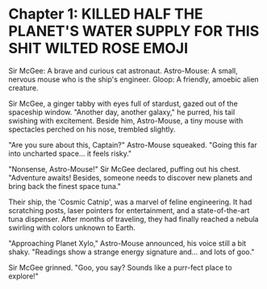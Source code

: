 # Chapter 1: KILLED HALF THE PLANET'S WATER SUPPLY FOR THIS SHIT WILTED ROSE EMOJI

Sir McGee: A brave and curious cat astronaut.
Astro-Mouse: A small, nervous mouse who is the ship's engineer.
Gloop: A friendly, amoebic alien creature.

Sir McGee, a ginger tabby with eyes full of stardust, gazed out of the spaceship window. "Another day, another galaxy," he purred, his tail swishing with excitement. Beside him, Astro-Mouse, a tiny mouse with spectacles perched on his nose, trembled slightly.

"Are you sure about this, Captain?" Astro-Mouse squeaked. "Going this far into uncharted space… it feels risky."

"Nonsense, Astro-Mouse!" Sir McGee declared, puffing out his chest. "Adventure awaits! Besides, someone needs to discover new planets and bring back the finest space tuna."

Their ship, the 'Cosmic Catnip', was a marvel of feline engineering. It had scratching posts, laser pointers for entertainment, and a state-of-the-art tuna dispenser. After months of traveling, they had finally reached a nebula swirling with colors unknown to Earth.

"Approaching Planet Xylo," Astro-Mouse announced, his voice still a bit shaky. "Readings show a strange energy signature and… and lots of goo."

Sir McGee grinned. "Goo, you say? Sounds like a purr-fect place to explore!"

